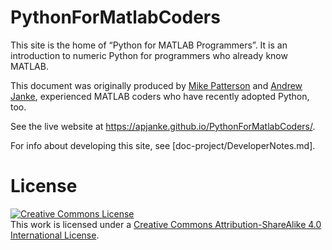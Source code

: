 PythonForMatlabCoders
=====================

This site is the home of “Python for MATLAB Programmers”. It is an introduction 
to numeric Python for programmers who already know MATLAB.

This document was originally produced by [Mike Patterson](https://www.linkedin.com/in/mtpatt/)
and [Andrew Janke](https://apjanke.net), experienced MATLAB coders who have recently adopted Python, too.

See the live website at <https://apjanke.github.io/PythonForMatlabCoders/>.

For info about developing this site, see [doc-project/DeveloperNotes.md].

# License

<a rel="license" href="http://creativecommons.org/licenses/by-sa/4.0/"><img alt="Creative Commons License" style="border-width:0" src="https://i.creativecommons.org/l/by-sa/4.0/88x31.png" /></a><br />This work is licensed under a <a rel="license" href="http://creativecommons.org/licenses/by-sa/4.0/">Creative Commons Attribution-ShareAlike 4.0 International License</a>.
